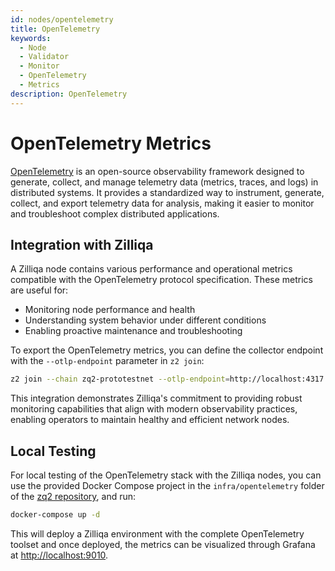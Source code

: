 ```yaml
---
id: nodes/opentelemetry
title: OpenTelemetry
keywords:
  - Node
  - Validator
  - Monitor
  - OpenTelemetry
  - Metrics
description: OpenTelemetry
---
```


# OpenTelemetry Metrics

[OpenTelemetry](https://opentelemetry.io/) is an open-source observability framework designed to generate,
collect, and manage telemetry data (metrics, traces, and logs) in distributed systems. It provides a
standardized way to instrument, generate, collect, and export telemetry data for analysis, making it easier
to monitor and troubleshoot complex distributed applications.

## Integration with Zilliqa

A Zilliqa node contains various performance and operational metrics compatible with the OpenTelemetry
protocol specification. These metrics are useful for:

- Monitoring node performance and health
- Understanding system behavior under different conditions
- Enabling proactive maintenance and troubleshooting

To export the OpenTelemetry metrics, you can define the collector endpoint with the `--otlp-endpoint`
parameter in `z2 join`:

```bash
z2 join --chain zq2-prototestnet --otlp-endpoint=http://localhost:4317
```

This integration demonstrates Zilliqa's commitment to providing robust monitoring capabilities that align
with modern observability practices, enabling operators to maintain healthy and efficient network nodes.

## Local Testing

For local testing of the OpenTelemetry stack with the Zilliqa nodes, you can use the provided Docker
Compose project in the `infra/opentelemetry` folder of the [zq2 repository](https://github.com/Zilliqa/zq2), and run:

```bash
docker-compose up -d
```

This will deploy a Zilliqa environment with the complete OpenTelemetry toolset and once deployed,
the metrics can be visualized through Grafana at [http://localhost:9010](http://localhost:9010).

